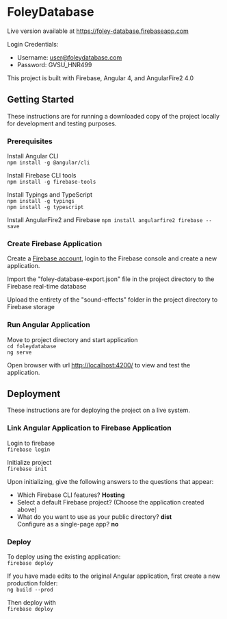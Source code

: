 # FoleyDatabase

Live version available at <https://foley-database.firebaseapp.com>  

Login Credentials:  
- Username: user@foleydatabase.com  
- Password: GVSU_HNR499

This project is built with Firebase, Angular 4, and AngularFire2 4.0

## Getting Started
These instructions are for running a downloaded copy of the project locally  for development and testing purposes.

### Prerequisites

Install Angular CLI  
`npm install -g @angular/cli`

Install Firebase CLI tools  
`npm install -g firebase-tools`

Install Typings and TypeScript  
`npm install -g typings`  
`npm install -g typescript`  

Install AngularFire2 and Firebase
`npm install angularfire2 firebase --save`

### Create Firebase Application

Create a [Firebase account](https://firebase.google.com/), login to the Firebase console and create a new application.

Import the "foley-database-export.json" file in the project directory to the Firebase real-time database

Upload the entirety of the "sound-effects" folder in the project directory to Firebase storage

### Run Angular Application

Move to project directory and start application  
`cd foleydatabase`  
`ng serve`

Open browser with url <http://localhost:4200/> to view and test the application.

## Deployment

These instructions are for deploying the project on a live system.  

### Link Angular Application to Firebase Application

Login to firebase  
`firebase login`

Initialize project  
`firebase init`

Upon initializing, give the following answers to the questions that appear:  
- Which Firebase CLI features? **Hosting**  
- Select a default Firebase project? (Choose the application created above)  
- What do you want to use as your public directory? **dist**  
Configure as a single-page app? **no**  

### Deploy

To deploy using the existing application:  
`firebase deploy`

If you have made edits to the original Angular application, first create a new production folder:  
`ng build --prod`

Then deploy with  
`firebase deploy`
